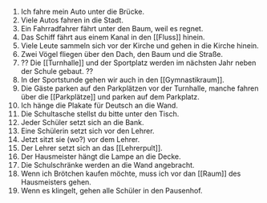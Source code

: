 1. Ich fahre mein Auto unter die Brücke.  
2. Viele Autos fahren in die Stadt.  
3. Ein Fahrradfahrer fährt unter den Baum, weil es regnet.  
4. Das Schiff fährt aus einem Kanal in den [[Fluss]] hinein.  
5. Viele Leute sammeln sich vor der Kirche und gehen in die Kirche hinein.  
6. Zwei Vögel fliegen über den Dach, den Baum und die Straße.  
7. ?? Die [[Turnhalle]] und der Sportplatz werden im nächsten Jahr neben der Schule gebaut.  ??
8. In der Sportstunde gehen wir auch in den [[Gymnastikraum]].  
9. Die Gäste parken auf den Parkplätzen vor der Turnhalle, manche fahren über die [[Parkplätze]] und parken auf dem Parkplatz.  
10. Ich hänge die Plakate für Deutsch an die Wand.  
11. Die Schultasche stellst du bitte unter den Tisch.  
12. Jeder Schüler setzt sich an die Bank.  
13. Eine Schülerin setzt sich vor den Lehrer.  
14. Jetzt sitzt sie (wo?) vor dem Lehrer.  
15. Der Lehrer setzt sich an das [[Lehrerpult]].  
16. Der Hausmeister hängt die Lampe an die Decke.  
17. Die Schulschränke werden an die Wand angebracht.  
18. Wenn ich Brötchen kaufen möchte, muss ich vor dan [[Raum]] des Hausmeisters gehen.  
19. Wenn es klingelt, gehen alle Schüler in den Pausenhof.